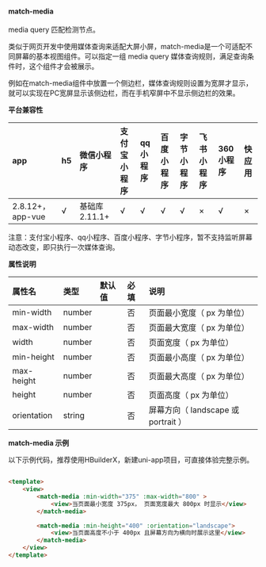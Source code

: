#### match-media

media query 匹配检测节点。

类似于网页开发中使用媒体查询来适配大屏小屏，match-media是一个可适配不同屏幕的基本视图组件。可以指定一组 media query 媒体查询规则，满足查询条件时，这个组件才会被展示。

例如在match-media组件中放置一个侧边栏，媒体查询规则设置为宽屏才显示，就可以实现在PC宽屏显示该侧边栏，而在手机窄屏中不显示侧边栏的效果。

**平台兼容性**

|app|h5|微信小程序|支付宝小程序|qq小程序|百度小程序|字节小程序|飞书小程序|360小程序|快应用|
|:-|:-|:-|:-|:-|:-|:-|:-|:-|:-|
|2.8.12+，app-vue|√|基础库 2.11.1+|√|√|√|√|×|√|×|

注意：支付宝小程序、qq小程序、百度小程序、字节小程序，暂不支持监听屏幕动态改变，即只执行一次媒体查询。

**属性说明**

|属性名|类型|默认值|必填|说明|
|:-|:-|:-|:-|:-|
|min-width|number||否|页面最小宽度（ px 为单位）|
|max-width|number||否|页面最大宽度（ px 为单位）|
|width|number||否|页面宽度（ px 为单位）|
|min-height|number||否|页面最小高度（ px 为单位）|
|max-height|number||否|页面最大高度（ px 为单位）|
|height|number||否|页面高度（ px 为单位）|
|orientation|string||否|屏幕方向（ landscape 或 portrait ）|

**match-media 示例**

以下示例代码，推荐使用HBuilderX，新建uni-app项目，可直接体验完整示例。
```html

<template>
    <view>
        <match-media :min-width="375" :max-width="800" >
            <view>当页面最小宽度 375px， 页面宽度最大 800px 时显示</view>
        </match-media>

        <match-media :min-height="400" :orientation="landscape">
            <view>当页面高度不小于 400px 且屏幕方向为横向时展示这里</view>
        </match-media>
    </view>
</template>
```
